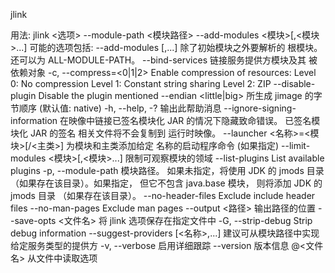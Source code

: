 jlink

用法: jlink <选项> --module-path <模块路径> --add-modules <模块>[,<模块>...]
可能的选项包括:
      --add-modules <mod>[,<mod>...]    除了初始模块之外要解析的
                                        根模块。<mod> 还可以为 ALL-MODULE-PATH。
      --bind-services                   链接服务提供方模块及其
                                        被依赖对象
  -c, --compress=<0|1|2>                Enable compression of resources:
                                          Level 0: No compression
                                          Level 1: Constant string sharing
                                          Level 2: ZIP
      --disable-plugin <pluginname>     Disable the plugin mentioned
      --endian <little|big>               所生成 jimage
                                          的字节顺序 (默认值: native)
  -h, --help, -?                        输出此帮助消息
      --ignore-signing-information        在映像中链接已签名模块化
                                          JAR 的情况下隐藏致命错误。
                                          已签名模块化 JAR 的签名
                                          相关文件将不会复制到
                                          运行时映像。
      --launcher <名称>=<模块>[/<主类>]
                                        为模块和主类添加给定
                                        名称的启动程序命令
                                        (如果指定)
      --limit-modules <模块>[,<模块>...]  限制可观察模块的领域
      --list-plugins                    List available plugins
  -p, --module-path <path>              模块路径。
                                        如果未指定，将使用 JDK 的 jmods
                                        目录（如果存在该目录）。如果指定，
                                        但它不包含 java.base 模块，
                                        则将添加 JDK 的 jmods 目录
                                        （如果存在该目录）。
      --no-header-files                 Exclude include header files
      --no-man-pages                    Exclude man pages
      --output <路径>                     输出路径的位置
      --save-opts <文件名>                将 jlink 选项保存在指定文件中
  -G, --strip-debug                     Strip debug information
      --suggest-providers [<名称>,...]  建议可从模块路径中实现
                                        给定服务类型的提供方
  -v, --verbose                         启用详细跟踪
      --version                           版本信息
      @<文件名>                           从文件中读取选项







